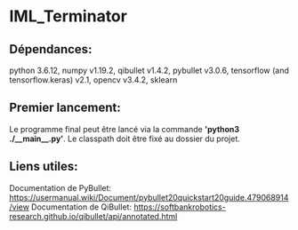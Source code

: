 # IML_Terminator

## Dépendances:

python 3.6.12, numpy v1.19.2, qibullet v1.4.2, pybullet v3.0.6, tensorflow (and tensorflow.keras) v2.1, opencv v3.4.2, sklearn

## Premier lancement:

Le programme final peut être lancé via la commande __'python3 ./\_\_main\_\_.py'__. Le classpath doit être fixé au dossier du projet.

## Liens utiles:

Documentation de PyBullet: https://usermanual.wiki/Document/pybullet20quickstart20guide.479068914/view
Documentation de QiBullet: https://softbankrobotics-research.github.io/qibullet/api/annotated.html
